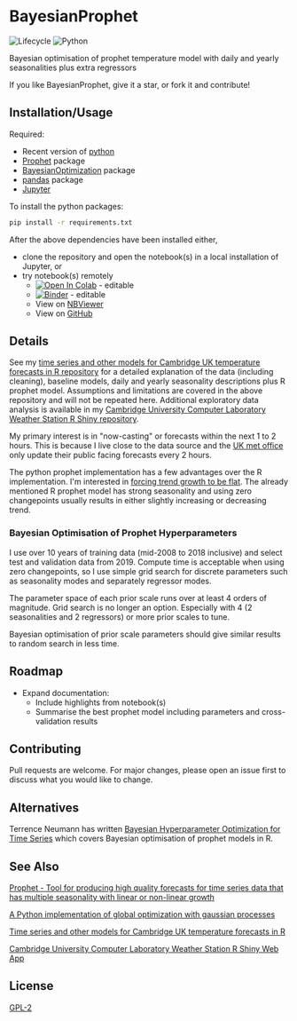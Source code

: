 # BayesianProphet

![Lifecycle
](https://img.shields.io/badge/lifecycle-experimental-orange.svg?style=flat)
![Python
](https://img.shields.io/badge/Python-blue.svg?style=flat)

Bayesian optimisation of prophet temperature model with daily and yearly seasonalities plus extra regressors

If you like BayesianProphet, give it a star, or fork it and contribute!


## Installation/Usage

Required:
 * Recent version of [python](https://www.python.org/)
 * [Prophet](https://github.com/facebook/prophet) package
 * [BayesianOptimization](https://github.com/fmfn/BayesianOptimization) package
 * [pandas](https://pandas.pydata.org/) package
 * [Jupyter](https://jupyter.org/)

To install the python packages:
```sh
pip install -r requirements.txt
```

After the above dependencies have been installed either,
 * clone the repository and open the notebook(s) in a local installation of Jupyter, or
 * try notebook(s) remotely
   * [![Open In Colab](https://colab.research.google.com/assets/colab-badge.svg)](https://colab.research.google.com/github/makeyourownmaker/BayesianProphet/blob/main/notebooks/BayesOptProphetHyperparameters.ipynb) - editable
   * [![Binder](https://binder.pangeo.io/badge_logo.svg)](https://mybinder.org/v2/gh/makeyourownmaker/BayesianProphet/main?filepath=notebooks%2FBayesOptProphetHyperparameters.ipynb) - editable
   * View on [NBViewer](https://nbviewer.jupyter.org/github/makeyourownmaker/BayesianProphet/blob/main/notebooks/BayesOptProphetHyperparameters.ipynb)
   * View on [GitHub](https://github.com/makeyourownmaker/BayesianProphet/blob/main/notebooks/BayesOptProphetHyperparameters.ipynb)


## Details

See my
[time series and other models for Cambridge UK temperature forecasts in R repository](https://github.com/makeyourownmaker/CambridgeTemperatureModel)
for a detailed explanation of the data (including cleaning), baseline models, 
daily and yearly seasonality descriptions plus R prophet model.  Assumptions
and limitations are covered in the above repository and will not be repeated
here.  Additional exploratory data analysis is available in my
[Cambridge University Computer Laboratory Weather Station R Shiny repository](https://github.com/makeyourownmaker/ComLabWeatherShiny).

My primary interest is in "now-casting" or forecasts within the 
next 1 to 2 hours.  This is because I live close to the data source and 
the [UK met office](https://www.metoffice.gov.uk/) only update their public 
facing forecasts every 2 hours.

The python prophet implementation has a few advantages over the R 
implementation.  I'm interested in
[forcing trend growth to be flat](https://facebook.github.io/prophet/docs/additional_topics.html#flat-trend-and-custom-trends).
The already mentioned R prophet model has strong seasonality and
using zero changepoints usually results in either slightly 
increasing or decreasing trend.


### Bayesian Optimisation of Prophet Hyperparameters

I use over 10 years of training data (mid-2008 to 2018 inclusive)
and select test and validation data from 2019.  Compute time is
acceptable when using zero changepoints, so I use simple grid search 
for discrete parameters such as seasonality modes and separately 
regressor modes.

The parameter space of each prior scale runs over at least 4 orders
of magnitude.  Grid search is no longer an option.  Especially with
4 (2 seasonalities and 2 regressors) or more prior scales to tune.

Bayesian optimisation of prior scale parameters should give similar 
results to random search in less time.


## Roadmap

 * Expand documentation:
   * Include highlights from notebook(s)
   * Summarise the best prophet model including parameters and cross-validation results


## Contributing

Pull requests are welcome.  For major changes, please open an issue first to 
discuss what you would like to change.


## Alternatives

Terrence Neumann has written
[Bayesian Hyperparameter Optimization for Time Series](https://rpubs.com/tdneumann/351073)
which covers Bayesian optimisation of prophet models in R.


## See Also

[Prophet - Tool for producing high quality forecasts for time series data that has multiple seasonality with linear or non-linear growth](https://github.com/facebook/prophet)

[A Python implementation of global optimization with gaussian processes](https://github.com/fmfn/BayesianOptimization)

[Time series and other models for Cambridge UK temperature forecasts in R](https://github.com/makeyourownmaker/CambridgeTemperatureModel)

[Cambridge University Computer Laboratory Weather Station R Shiny Web App](https://github.com/makeyourownmaker/ComLabWeatherShiny)


## License

[GPL-2](https://www.gnu.org/licenses/old-licenses/gpl-2.0.en.html)
